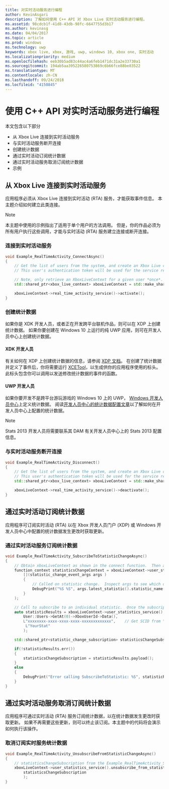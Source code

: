```yaml
---
title: 对实时活动服务进行编程
author: KevinAsgari
description: 了解如何使用 C++ API 对 Xbox Live 实时活动服务进行编程。
ms.assetid: 98cdcb1f-41d8-43db-98fc-6647755d3b17
ms.author: kevinasg
ms.date: 04/04/2017
ms.topic: article
ms.prod: windows
ms.technology: uwp
keywords: xbox live, xbox, 游戏, uwp, windows 10, xbox one, 实时活动
ms.localizationpriority: medium
ms.openlocfilehash: eeb30b5ad83c44ac4a6feb1471dc31a2e33730a1
ms.sourcegitcommit: 194ab5aa395226580753869c6b66fce88be83522
ms.translationtype: MT
ms.contentlocale: zh-CN
ms.lasthandoff: 09/24/2018
ms.locfileid: "4150845"
---
```

# <a name="programming-the-real-time-activity-service-using-c-apis"></a>使用 C++ API 对实时活动服务进行编程

本文包含以下部分

* 从 Xbox Live 连接到实时活动服务
* 与实时活动服务断开连接
* 创建统计数据
* 通过实时活动订阅统计数据
* 通过实时活动服务取消订阅统计数据
* 示例

## <a name="connecting-to-the-real-time-activity-service-from-xbox-live"></a>从 Xbox Live 连接到实时活动服务

应用程序必须从 Xbox Live 连接到实时活动 (RTA) 服务，才能获取事件信息。 本主题介绍如何建立此类连接。

> [!NOTE]
> 本主题中使用的示例指出了适用于单个用户的方法调用。 但是，你的作品必须为所有用户执行这些调用，才能与实时活动 (RTA) 服务建立连接或断开连接。

### <a name="connecting-to-the-real-time-activity-service"></a>连接到实时活动服务

```cpp
void Example_RealTimeActivity_ConnectAsync()
{
    // Get the list of users from the system, and create an Xbox Live context from the first.
    // This user's authentication token will be used for the service requests.

    // Note, only retrieve an XboxLiveContext for a given user *once*.  Otherwise you may encounter unpredictable behavior.
    std::shared_ptr<xbox_live_context> xboxLiveContext = std::make_shared<xbox_live_context>(User::Users->GetAt(0));

    xboxLiveContext->real_time_activity_service()->activate();
}
```

### <a name="creating-a-statistic"></a>创建统计数据

如果你是 XDK 开发人员，或者正在开发跨平台联机作品，则可以在 XDP 上创建统计数据。  如果你要创建在 Windows 10 上运行的纯 UWP 应用，则可在开发人员中心上创建统计数据。

#### <a name="xdk-developers"></a>XDK 开发人员

有关如何在 XDP 上创建统计数据的信息，请参阅 [XDP 文档](https://developer.xboxlive.com/en-us/xdphelp/development/xdpdocs/Pages/setting_up_service_configuration_10_27_15_a.aspx#events)。  在创建了统计数据并定义了事件后，你将需要运行 [XCETool](https://developer.xboxlive.com/en-us/platform/development/documentation/software/Pages/atoc_xce_jun15.aspx)，以生成供你的应用程序使用的标头。  此标头包含你可以调用以发送修改统计数据的事件的函数。

#### <a name="uwp-developers"></a>UWP 开发人员

如果你要开发不是跨平台游玩游戏的 Windows 10 上的 UWP， [Windows 开发人员中心](https://developer.microsoft.com/dashboard/windows/overview)上定义统计数据。 阅读[开发人员中心的统计数据配置文章](../leaderboards-and-stats-2017/player-stats-configure-2017.md)以了解如何在开发人员中心上配置的统计数据。

> [!NOTE]
> Stats 2013 开发人员将需要联系其 DAM 有关开发人员中心上的 Stats 2013 配置信息。

### <a name="disconnecting-from-the-real-time-activity-service"></a>与实时活动服务断开连接

```cpp
void Example_RealTimeActivity_Disconnect()
{
    // Get the list of users from the system, and create an Xbox Live context from the first.
    // This user's authentication token will be used for the service requests.
    std::shared_ptr<xbox_live_context> xboxLiveContext = std::make_shared<xbox_live_context>(User::Users->GetAt(0));

    xboxLiveContext->real_time_activity_service()->deactivate();
}
```

## <a name="subscribing-to-a-statistic-from-the-real-time-activity"></a>通过实时活动订阅统计数据

应用程序可订阅实时活动 (RTA) 以在 Xbox 开发人员门户 (XDP) 或 Windows 开发人员中心中配置的统计数据发生更改时获取更新。

### <a name="subscribing-to-a-statistic-from-the-real-time-activity-service"></a>通过实时活动服务订阅统计数据

```cpp
void Example_RealTimeActivity_SubscribeToStatisticChangeAsync()
{
    // Obtain xboxLiveContext as shown in the connect function.  Then add a handler to be called on statistic changes.
    function_context statisticsChangeContext = xboxLiveContext->user_statistics_service().add_statistic_changed_handler(
        [](statistic_change_event_args args )
        {
            // Called on statistic change.  Inspect args to see which one.
            DebugPrint("%S %S", args.latest_statistic().statistic_name().c_str(), args.latest_statistic().value().c_str());
        }
    );

    // Call to subscribe to an individual statistic.  Once the subscription is complete, the handler will be called with the initial value of the statistic.
    auto statisticResults = xboxLiveContext->user_statistics_service().subscribe_to_statistic_change(
        User::Users->GetAt(0)->XboxUserId->Data(),
        L"xxxxxxxx-xxxx-xxxx-xxxx-xxxxxxxxxxxxx",    // Get SCID from "Product Details" page in XDP or the Xbox Live Setup page in Dev Center
         L"YourStat"
        );

    std::shared_ptr<statistic_change_subscription> statisticsChangeSubscription;

    if(!statisticResults.err())
    {
        statisticsChangeSubscription = statisticResults.payload();
    }
    else
    {
        DebugPrint("Error calling SubscribeToStatistic: %S", statisticResults.err_message().c_str());
    }
}
```

## <a name="unsubscribing-from-a-statistic-from-the-real-time-activity-service"></a>通过实时活动服务取消订阅统计数据

应用程序可通过实时活动 (RTA) 服务订阅统计数据，以在统计数据发生更改时获取更新。 如果不再需要这些更新，则可以终止该订阅。本主题中的代码将会演示如何执行该操作。

### <a name="unsubscribing-from-a-real-time-services-statistic"></a>取消订阅实时服务统计数据

```cpp
void Example_RealTimeActivity_UnsubscribeFromStatisticChangeAsync()
{
    // statisticsChangeSubscription from the Example_RealTimeActivity_SubscribeToStatisticChangeAsync function.
    xboxLiveContext->user_statistics_service().unsubscribe_from_statistic_change(
        statisticsChangeSubscription
        );
}
```
